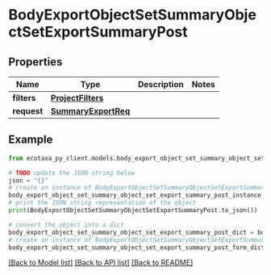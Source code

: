 # BodyExportObjectSetSummaryObjectSetExportSummaryPost


## Properties

Name | Type | Description | Notes
------------ | ------------- | ------------- | -------------
**filters** | [**ProjectFilters**](ProjectFilters.md) |  | 
**request** | [**SummaryExportReq**](SummaryExportReq.md) |  | 

## Example

```python
from ecotaxa_py_client.models.body_export_object_set_summary_object_set_export_summary_post import BodyExportObjectSetSummaryObjectSetExportSummaryPost

# TODO update the JSON string below
json = "{}"
# create an instance of BodyExportObjectSetSummaryObjectSetExportSummaryPost from a JSON string
body_export_object_set_summary_object_set_export_summary_post_instance = BodyExportObjectSetSummaryObjectSetExportSummaryPost.from_json(json)
# print the JSON string representation of the object
print(BodyExportObjectSetSummaryObjectSetExportSummaryPost.to_json())

# convert the object into a dict
body_export_object_set_summary_object_set_export_summary_post_dict = body_export_object_set_summary_object_set_export_summary_post_instance.to_dict()
# create an instance of BodyExportObjectSetSummaryObjectSetExportSummaryPost from a dict
body_export_object_set_summary_object_set_export_summary_post_form_dict = body_export_object_set_summary_object_set_export_summary_post.from_dict(body_export_object_set_summary_object_set_export_summary_post_dict)
```
[[Back to Model list]](../README.md#documentation-for-models) [[Back to API list]](../README.md#documentation-for-api-endpoints) [[Back to README]](../README.md)


